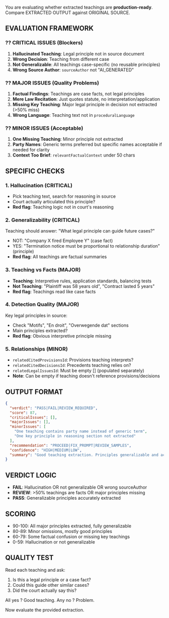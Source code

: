 You are evaluating whether extracted teachings are **production-ready**. Compare EXTRACTED OUTPUT against ORIGINAL SOURCE.

## EVALUATION FRAMEWORK

### ?? CRITICAL ISSUES (Blockers)
1. **Hallucinated Teaching**: Legal principle not in source document
2. **Wrong Decision**: Teaching from different case
3. **Not Generalizable**: All teachings case-specific (no reusable principles)
4. **Wrong Source Author**: `sourceAuthor` not "AI_GENERATED"

### ?? MAJOR ISSUES (Quality Problems)
1. **Factual Findings**: Teachings are case facts, not legal principles
2. **Mere Law Recitation**: Just quotes statute, no interpretation/application
3. **Missing Key Teaching**: Major legal principle in decision not extracted (>50% miss)
4. **Wrong Language**: Teaching text not in `proceduralLanguage`

### ?? MINOR ISSUES (Acceptable)
1. **One Missing Teaching**: Minor principle not extracted
2. **Party Names**: Generic terms preferred but specific names acceptable if needed for clarity
3. **Context Too Brief**: `relevantFactualContext` under 50 chars

## SPECIFIC CHECKS

### 1. Hallucination (CRITICAL)
- Pick teaching text, search for reasoning in source
- Court actually articulated this principle?
- **Red flag**: Teaching logic not in court's reasoning

### 2. Generalizability (CRITICAL)
Teaching should answer: "What legal principle can guide future cases?"
- NOT: "Company X fired Employee Y" (case fact)
- YES: "Termination notice must be proportional to relationship duration" (principle)
- **Red flag**: All teachings are factual summaries

### 3. Teaching vs Facts (MAJOR)
- **Teaching**: Interpretive rules, application standards, balancing tests
- **Not Teaching**: "Plaintiff was 58 years old", "Contract lasted 5 years"
- **Red flag**: Teachings read like case facts

### 4. Detection Quality (MAJOR)
Key legal principles in source:
- Check "Motifs", "En droit", "Overwegende dat" sections
- Main principles extracted?
- **Red flag**: Obvious interpretive principle missing

### 5. Relationships (MINOR)
- `relatedCitedProvisionsId`: Provisions teaching interprets?
- `relatedCitedDecisionsId`: Precedents teaching relies on?
- `relatedLegalIssuesId`: Must be empty [] (populated separately)
- **Note**: Can be empty if teaching doesn't reference provisions/decisions

## OUTPUT FORMAT

```json
{
  "verdict": "PASS|FAIL|REVIEW_REQUIRED",
  "score": 87,
  "criticalIssues": [],
  "majorIssues": [],
  "minorIssues": [
    "One teaching contains party name instead of generic term",
    "One key principle in reasoning section not extracted"
  ],
  "recommendation": "PROCEED|FIX_PROMPT|REVIEW_SAMPLES",
  "confidence": "HIGH|MEDIUM|LOW",
  "summary": "Good teaching extraction. Principles generalizable and accurately reflect court reasoning. Clear distinction between teachings and case facts. Minor: one missing principle."
}
```

## VERDICT LOGIC
- **FAIL**: Hallucination OR not generalizable OR wrong sourceAuthor
- **REVIEW**: >50% teachings are facts OR major principles missing
- **PASS**: Generalizable principles accurately extracted

## SCORING
- 90-100: All major principles extracted, fully generalizable
- 80-89: Minor omissions, mostly good principles
- 60-79: Some factual confusion or missing key teachings
- 0-59: Hallucination or not generalizable

## QUALITY TEST
Read each teaching and ask:
1. Is this a legal principle or a case fact?
2. Could this guide other similar cases?
3. Did the court actually say this?

All yes ? Good teaching. Any no ? Problem.

Now evaluate the provided extraction.